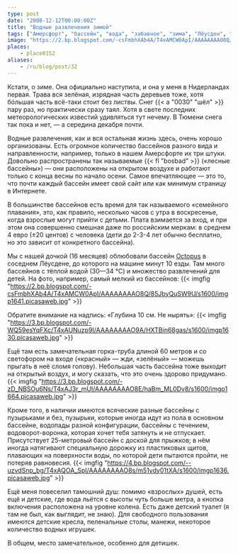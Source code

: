 ```yaml
---
type: post
date: "2008-12-12T00:00:00Z"
title: "Водные развлечения зимой"
tags: ["Амерсфорт", "бассейн", "вода", "забавное", "зима", "Лёусден", "Нидерланды"]
image: "https://2.bp.blogspot.com/-csFmbhXAb4A/T4xAMCW0ApI/AAAAAAAAO8Q/85JbyQuSW9U/s1600/imgp1641.picasaweb.jpg"
places:
    - place0152
aliases:
    - /ru/blog/post/32
---
```


Кстати, о зиме. Она официально наступила, и она у меня в Нидерландах первая. Трава вся зелёная, изрядная часть деревьев тоже, хотя бóльшая часть всё-таки стоит без листвы. Снег {{< a "0030" "шёл" >}} пару раз, но практически сразу таял. Хотя в свете последних метеорологических известий удивляться тут нечему. В Тюмени снега так пока и нет, — а середина декабря почти.

<!--more-->

Водные развлечения, как и вся остальная жизнь здесь, очень хорошо организованы. Есть огромное количество бассейнов разного вида и направленности, например, только в нашем Амерсфорте их три штуки. Довольно распространены так называемые {{< fl "bosbad" >}} («лесные бассейны») — они расположены на открытом воздухе и работают только с конца весны по начало осени. Самое впечатляющее — это то, что почти каждый бассейн имеет свой сайт или как минимум страницу в Интернете.

В большинстве бассейнов есть время для так называемого «семейного плавания», это, как правило, несколько часов с утра в воскресенье, когда взрослые могут прийти с детьми. Плата взимается за вход, и при этом она совершенно смешная даже по российским меркам: в среднем 4 евро (±20 центов) с человека (дети до 2-3-4 лет обычно бесплатно, но это зависит от конкретного бассейна).

Мы с нашей дочкой (16 месяцев) облюбовали бассейн [Octopus](http://www.zwembadoctopus.nl/) в соседнем Лёусдене, до которого на машине минут 10 езды. Там много бассейнов с тёплой водой (30—34 °C) и множество развлечений для детей. На фото, например, самый мелкий из бассейнов:
{{< imgfig "https://2.bp.blogspot.com/-csFmbhXAb4A/T4xAMCW0ApI/AAAAAAAAO8Q/85JbyQuSW9U/s1600/imgp1641.picasaweb.jpg" >}}

Обратите внимание на надпись: «Глубина 10&nbsp;см. Не нырять»:
{{< imgfig "https://3.bp.blogspot.com/-WQ59esYqFXc/T4xAUNuzp9I/AAAAAAAAO9A/HXTBin68gas/s1600/imgp1630.picasaweb.jpg" >}}

Ещё там есть замечательная горка-труба длиной 60 метров и со светофором на входе («красный» — жди, «зелёный» — можешь прыгать в неё сломя голову). Небольшая часть бассейна тоже выходит на открытый воздух, и могу сказать, что это очень здорово придумано.
{{< imgfig "https://3.bp.blogspot.com/-zD_NBSOu6Ns/T4xAJ3r_mUI/AAAAAAAAO8E/haBm_ML0Dv8/s1600/imgp1664.picasaweb.jpg" >}}

Кроме того, в наличии имеются всяческие разные бассейны с пузырьками и без, пузырьки, которые иногда идут из пола в основном бассейне, водопады разной конфигурации, бассейны с течением, водоворот-воронка, которая хочет тебя затянуть и не отпускает. Присутствует 25-метровый бассейн с доской для прыжков; в нём иногда натягивают специальную дорожку из пластиковых щитов, плавающих на поверхности воды, по которой дети пытаются пройти, не потеряв равновесия.
{{< imgfig "https://4.bp.blogspot.com/--uzvdSnp_bg/T4xAQOA_SpI/AAAAAAAAO8s/m51vdy01tXA/s1600/imgp1636.picasaweb.jpg" >}}

Ещё меня повеселил тамошний душ: помимо «взрослых» душей, есть ещё и детские, где вода льётся с высоты чуть больше метра, а кнопка включения расположена на уровне колена. Есть даже детский туалет (я там не был, как выглядит, не знаю). Для свободного пользования имеются детские кресла, пеленальные столы, манежи, некоторое количество водных игрушек.

В общем, место замечательное, особенно для детишек.
